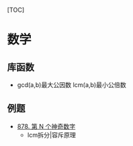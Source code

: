 



[TOC]

# 数学

## 库函数

- gcd(a,b)最大公因数	lcm(a,b)最小公倍数

## 例题

- [878. 第 N 个神奇数字](https://leetcode.cn/problems/nth-magical-number/)
  - lcm拆分|容斥原理